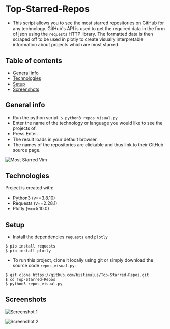 # Top-Starred-Repos
* This script allows you to see the most starred repositories on GitHub for any technology. GitHub's API is used to get the required data in the form of json using the ```requests``` HTTP library. The formatted data is then scraped off to be used in plotly to create visually interpretable information about projects which are most starred. 

## Table of contents
* [General info](#general-info)
* [Technologies](#technologies)
* [Setup](#setup)
* [Screenshots](#screenshots)

## General info

* Run the python script.
```$ python3 repos_visual.py ```
* Enter the name of the technology or language you would like to see the projects of.
* Press Enter.
* The result loads in your default browser.
* The names of the repositories are clickable and thus link to their GitHub source page.

![Most Starred Vim](https://github.com/bistimulus/Top-Starred-Repos/blob/main/Screenshots/Vim.png?raw=true)

## Technologies
Project is created with:
* Python3 (v==3.8.10)
* Requests (v==2.28.1)
* Plotly (v==5.10.0)
	
## Setup
* Install the dependencies  ```requests``` and ```plotly```

```
$ pip install requests
$ pip install plotly
```

* To run this project, clone it locally using git or simply download the source code ```repos_visual.py```:

```
$ git clone https://github.com/bistimulus/Top-Starred-Repos.git
$ cd Top-Starred-Repos
$ python3 repos_visual.py

```

## Screenshots
![Screenshot 1](https://github.com/bistimulus/Top-Starred-Repos/blob/main/Screenshots/Python.png?raw=true)

![Screenshot 2](https://github.com/bistimulus/Top-Starred-Repos/blob/main/Screenshots/CPP.png?raw=true)

